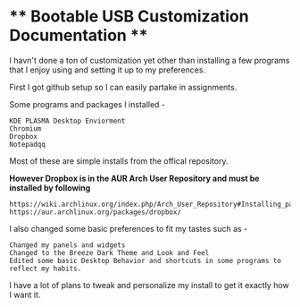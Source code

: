 # ** Bootable USB Customization Documentation **

I havn't done a ton of customization yet other than installing a few programs
that I enjoy using and setting it up to my preferences. 

First I got github setup so I can easily partake in assignments. 

Some programs and packages I installed -

    KDE PLASMA Desktop Enviorment
    Chromium
    Dropbox
    Notepadqq
    
Most of these are simple installs from the offical repository.

**However Dropbox is in the AUR Arch User Repository and must be installed by following**

    https://wiki.archlinux.org/index.php/Arch_User_Repository#Installing_packages
    https://aur.archlinux.org/packages/dropbox/
    
I also changed some basic preferences to fit my tastes such as - 

    Changed my panels and widgets
    Changed to the Breeze Dark Theme and Look and Feel
    Edited some basic Desktop Behavior and shortcuts in some programs to reflect my habits.
    
I have a lot of plans to tweak and personalize my install to get it exactly how I want it.
